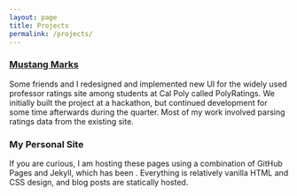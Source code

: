 ```yaml
---
layout: page
title: Projects
permalink: /projects/
---
```




### [Mustang Marks](https://github.com/JuicyPasta/DNDHackathon)

Some friends and I redesigned and implemented new UI for the widely used professor ratings site among students at Cal Poly called PolyRatings. We initially built the project at a hackathon, but continued development for some time afterwards during the quarter. Most of my work involved parsing ratings data from the existing site.

### My Personal Site

If you are curious, I am hosting these pages using a combination of GitHub Pages and Jekyll, which has been . Everything is relatively vanilla HTML and CSS design, and blog posts are statically hosted. 